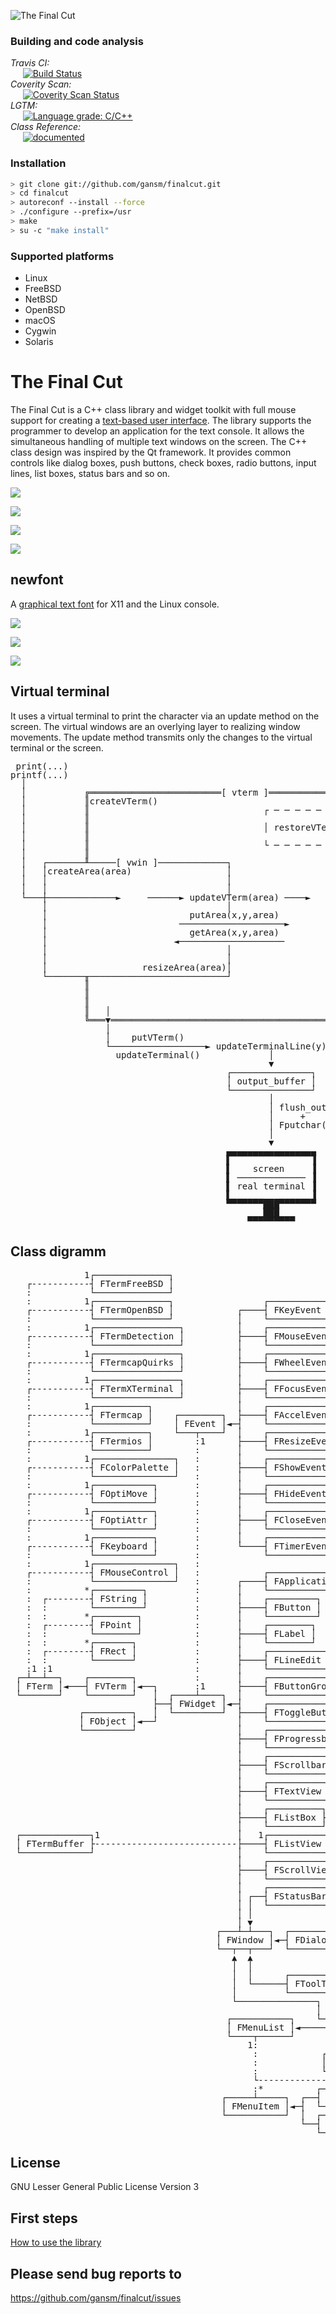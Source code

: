 ![The Final Cut](logo/png/finalcut-logo.png)

### Building and code analysis
*Travis CI:*<br />
&#160;&#160;&#160;&#160;&#160;[![Build Status](https://travis-ci.org/gansm/finalcut.svg?branch=master)](https://travis-ci.org/gansm/finalcut) <br />
*Coverity Scan:*<br />
&#160;&#160;&#160;&#160;&#160;[![Coverity Scan Status](https://scan.coverity.com/projects/6508/badge.svg)](https://scan.coverity.com/projects/6508) <br />
*LGTM:*<br />
&#160;&#160;&#160;&#160;&#160;[![Language grade: C/C++](https://img.shields.io/lgtm/grade/cpp/g/gansm/finalcut.svg?logo=lgtm&logoWidth=18)](https://lgtm.com/projects/g/gansm/finalcut/context:cpp) <br />
*Class Reference:*<br />
&#160;&#160;&#160;&#160;&#160;[![documented](https://codedocs.xyz/gansm/finalcut.svg)](https://codedocs.xyz/gansm/finalcut/hierarchy.html)

### Installation
```bash
> git clone git://github.com/gansm/finalcut.git
> cd finalcut
> autoreconf --install --force
> ./configure --prefix=/usr
> make
> su -c "make install"
```

### Supported platforms
* Linux
* FreeBSD
* NetBSD
* OpenBSD
* macOS
* Cygwin
* Solaris

The Final Cut
=============
The Final Cut is a C++ class library and widget toolkit with full mouse support for creating a [text-based user interface](https://en.wikipedia.org/wiki/Text-based_user_interface). The library supports the programmer to develop an application for the text console. It allows the simultaneous handling of multiple text windows on the screen.
The C++ class design was inspired by the Qt framework. It provides common controls like dialog boxes, push buttons, check boxes, radio buttons, input lines, list boxes, status bars and so on.

![](doc/fileopen-dialog.png)

![](doc/progress-bar.png)

![](doc/textview.png)

![](doc/Mandelbrot.png)


newfont
-------
A [graphical text font](fonts/) for X11 and the Linux console.

![](doc/newfont1.png)

![](doc/newfont2.png)

![](doc/calculator.png)


Virtual terminal
----------------
It uses a virtual terminal to print the character via an update method on the screen.
The virtual windows are an overlying layer to realizing window movements.
The update method transmits only the changes to the virtual terminal or the screen.

<pre style="line-height: 1 !important;">
 print(...)
printf(...)
  │
  │           ╔═════════════════════════[ vterm ]═════════════════════════╗
  │           ║createVTerm()                                              ║
  │           ║                                 ┌ ─ ─ ─ ─ ─ ─ ─ ─ ─ ─ ─ ┐ ║
  │           ║                                                           ║
  │           ║                                 │ restoreVTerm(x,y,w,h) │ ║
  │           ║                                                           ║
  │           ║                                 └ ─ ─ ─ ─ ─ ─ ─ ─ ─ ─ ─ ┘ ║
  │           ║                                                           ║
  │   ┌───────╨─────[ vwin ]─────────────┐                                ║
  │   │createArea(area)                  │                                ║
  │   │                                  │                                ║
  │   │                                  │                                ║
  └───┼─────────────►     ──────► updateVTerm(area) ────►                 ║
      │                                  │                                ║
      │                           putArea(x,y,area)                       ║
      │                         ────────────────────►                     ║
      │                           getArea(x,y,area)                       ║
      │                        ◄────────────────────                      ║
      │                                  │                                ║
      │                                  │                                ║
      │                  resizeArea(area)│                                ║
      └───────╥──────────────────────────┘                                ║
              ║                                                           ║
              ║                                                           ║
              ║                                                           ║
              ║   │                                          resizeVTerm()║
              ╚═══▼═══════════════════════════════════════════════════════╝
                  │
                  │    putVTerm()
                  └──────────────────► updateTerminalLine(y)
                    updateTerminal()             │
                                                 ▼
                                         ┌───────────────┐
                                         │ output_buffer │
                                         └───────────────┘
                                                 │
                                                 │ flush_out()
                                                 │     +
                                                 │ Fputchar(char)
                                                 │
                                                 ▼
                                         ▄▄▄▄▄▄▄▄▄▄▄▄▄▄▄▄▄
                                         ▌               ▐
                                         ▌    screen     ▐
                                         ▌ ───────────── ▐
                                         ▌ real terminal ▐
                                         ▌               ▐
                                         ▀▀▀▀▀▀▀███▀▀▀▀▀▀▀
                                                ███
                                             ▀▀▀▀▀▀▀▀▀
</pre>


Class digramm
-------------
<pre style="line-height: 1 !important;">
              1┌──────────────┐
   ┌-----------┤ FTermFreeBSD │
   :           └──────────────┘
   :          1┌──────────────┐                 ┌───────────┐
   ┌-----------┤ FTermOpenBSD │            ┌────┤ FKeyEvent │
   :           └──────────────┘            │    └───────────┘
   :          1┌────────────────┐          │    ┌─────────────┐
   ┌-----------┤ FTermDetection │          ├────┤ FMouseEvent │
   :           └────────────────┘          │    └─────────────┘
   :          1┌────────────────┐          │    ┌─────────────┐
   ┌-----------┤ FTermcapQuirks │          ├────┤ FWheelEvent │
   :           └────────────────┘          │    └─────────────┘
   :          1┌────────────────┐          │    ┌─────────────┐
   ┌-----------┤ FTermXTerminal │          ├────┤ FFocusEvent │
   :           └────────────────┘          │    └─────────────┘
   :          1┌──────────┐                │    ┌─────────────┐
   ┌-----------┤ FTermcap │    ┌────────┐  ├────┤ FAccelEvent │
   :           └──────────┘    │ FEvent │◄─┤    └─────────────┘
   :          1┌──────────┐    └───┬────┘  │    ┌──────────────┐
   ┌-----------┤ FTermios │        :1      ├────┤ FResizeEvent │
   :           └──────────┘        :       │    └──────────────┘
   :          1┌───────────────┐   :       │    ┌────────────┐
   ┌-----------┤ FColorPalette │   :       ├────┤ FShowEvent │
   :           └───────────────┘   :       │    └────────────┘
   :          1┌───────────┐       :       │    ┌────────────┐
   ┌-----------┤ FOptiMove │       :       ├────┤ FHideEvent │
   :           └───────────┘       :       │    └────────────┘
   :          1┌───────────┐       :       │    ┌─────────────┐
   ┌-----------┤ FOptiAttr │       :       ├────┤ FCloseEvent │
   :           └───────────┘       :       │    └─────────────┘
   :          1┌───────────┐       :       │    ┌─────────────┐
   ┌-----------┤ FKeyboard │       :       └────┤ FTimerEvent │
   :           └───────────┘       :            └─────────────┘
   :          1┌───────────────┐   :
   ┌-----------┤ FMouseControl │   :            ┌──────────────┐
   :           └───────────────┘   :       ┌────┤ FApplication │
   :          *┌─────────┐         :       │    └──────────────┘
   :  ┌--------┤ FString │         :       │    ┌─────────┐
   :  :        └─────────┘         :       ├────┤ FButton │
   :  :       *┌────────┐          :       │    └─────────┘
   :  ┌--------┤ FPoint │          :       │    ┌────────┐
   :  :        └────────┘          :       ├────┤ FLabel │
   :  :       *┌───────┐           :       │    └────────┘
   :  ┌--------┤ FRect │           :       │    ┌───────────┐
   :  :        └───────┘           :       ├────┤ FLineEdit │
   :1 :1                           :       │    └───────────┘
 ┌─┴──┴──┐    ┌────────┐           :       │    ┌──────────────┐      ┌──────────────┐
 │ FTerm │◄───┤ FVTerm │◄──┐       :1      ├────┤ FButtonGroup │   ┌──┤ FRadioButton │
 └───────┘    └────────┘   │  ┌────┴────┐  │    └──────────────┘   │  └──────────────┘
                           ├──┤ FWidget │◄─┤    ┌───────────────┐  │  ┌───────────┐
             ┌─────────┐   │  └─────────┘  ├────┤ FToggleButton │◄─┼──┤ FCheckBox │
             │ FObject │◄──┘               │    └───────────────┘  │  └───────────┘
             └─────────┘                   │    ┌──────────────┐   │  ┌─────────┐
                                           ├────┤ FProgressbar │   └──┤ FSwitch │
                                           │    └──────────────┘      └─────────┘
                                           │    ┌────────────┐
                                           ├────┤ FScrollbar │
                                           │    └────────────┘
                                           │    ┌───────────┐
                                           ├────┤ FTextView │
                                           │    └───────────┘
                                           │    ┌──────────┐1     *┌──────────────┐
                                           ├────┤ FListBox ├-------┤ FListBoxItem │
                                           │    └──────────┘       └──────────────┘
 ┌─────────────┐1                          │   1┌───────────┐1    *┌───────────────┐
 │ FTermBuffer ├---------------------------├────┤ FListView ├------┤ FListViewItem │
 └─────────────┘                           │    └───────────┘      └───────────────┘
                                           │    ┌─────────────┐
                                           ├────┤ FScrollView │
                                           │    └─────────────┘
                                           │    ┌────────────┐1   *┌────────────┐
                                           │ ┌──┤ FStatusBar ├-----┤ FStatusKey │
                                           │ │  └────────────┘     └────────────┘
                                           │ │
                                           │ ▼                       ┌─────────────┐
                                       ┌───┴─┴───┐  ┌─────────┐   ┌──┤ FFileDialog │
                                       │ FWindow │◄─┤ FDialog │◄──┤  └─────────────┘
                                       └──┬──┬───┘  └─────────┘   │  ┌─────────────┐
                                          ▲  ▲                    └──┤ FMessageBox │
                                          │  │                       └─────────────┘
                                          │  │      ┌──────────┐
                                          │  └──────┤ FToolTip │
                                          │         └──────────┘
                                          └───────────────┐          ┌──────────┐
                                                          │      ┌───┤ FMenuBar │
                                         ┌───────────┐    └──────┤   └──────────┘
                                         │ FMenuList │◄──────────┤   ┌───────┐
                                         └────┬──────┘           └───┤ FMenu │◄──┐
                                             1:                      └───────┘   │
                                              :            ┌─────────────────┐   │
                                              :            │ FDialogListMenu ├───┘
                                              :            └─────────────────┘
                                              └--------------------------------┐
                                              :*          ┌────────────────┐*  :
                                        ┌─────┴─────┐  ┌──┤ FCheckMenuItem ├---┘
                                        │ FMenuItem │◄─┤  └────────────────┘   :
                                        └───────────┘  │  ┌────────────────┐*  :
                                                       └──┤ FRadioMenuItem ├---┘
                                                          └────────────────┘
</pre>

License
-------
GNU Lesser General Public License Version 3 

First steps
-----------
[How to use the library](doc/first-steps.md)

Please send bug reports to
--------------------------
https://github.com/gansm/finalcut/issues

